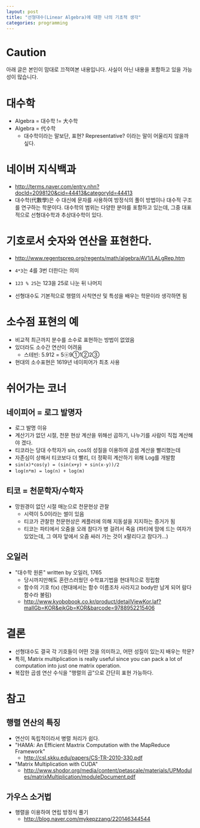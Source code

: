 ```yaml
---
layout: post
title: "선형대수(Linear Algebra)에 대한 나의 기초적 생각"
categories: programming
---
```


Caution
=======
아래 글은 본인이 맘대로 끄적여본 내용입니다. 사실이 아닌 내용을 포함하고 있을 가능성이 많습니다.

대수학
======
 
- Algebra = 대수학 != 大수학
- Algebra = 代수학
    - 대수학이라는 말보단, 표현? Representative? 이라는 말이 어울리지 않을까 싶다.
 
네이버 지식백과
===============
 
- http://terms.naver.com/entry.nhn?docId=2098120&cid=44413&categoryId=44413
- 대수학(代數學)은 수 대신에 문자를 사용하여 방정식의 풀이 방법이나 대수적 구조를 연구하는 학문이다. 대수학의 범위는 다양한 분야를 포함하고 있는데, 그중 대표적으로 선형대수학과 추상대수학이 있다.
 
기호로서 숫자와 연산을 표현한다.
================================
 
- http://www.regentsprep.org/regents/math/algebra/AV1/LALgRep.htm
- `4*3`는 4를 3번 더한다는 의미
- `123 % 25`는 123을 25로 나눈 뒤 나머지
 
- 선형대수도 기본적으로 행렬의 사칙연산 및 특성을 배우는 학문이라 생각하면 됨
 
소수점 표현의 예
================
 
- 비교적 최근까지 분수를 소수로 표현하는 방법이 없었음
- 있더라도 소수간 연산이 어려움
    - 스테빈: 5.912 = 5ⓞ9①1②2③
- 현대의 소수표현은 1619년 네이피어가 최초 사용
 
쉬어가는 코너
============
 
네이피어 = 로그 발명자
----------------------
- 로그 발명 이유
- 계산기가 없던 시절, 천문 현상 계산을 위해선 곱하기, 나누기를 사람이 직접 계산해야 겠다.
- 티코라는 당대 수학자가 sin, cos의 성질을 이용하여 곱셈 계산을 빨리했는데
- 자존심이 상해서 티코보다 더 빨리, 더 정확히 계산하기 위해 Log를 개발함
- `sin(x)*cos(y) = (sin(x+y) + sin(x-y))/2`
- `log(n*m) = log(n) + log(m)`
 
티코 = 천문학자/수학자
----------------------
 
- 망원경이 없던 시절 매눈으로 천문현상 관찰
    - 시력이 5.0이라는 썰이 있음
    - 티코가 관찰한 천문현상은 케플러에 의해 지동설을 지지하는 증거가 됨
    - 티코는 파티에서 오줌을 오래 참다가 병 걸려서 죽음 (파티에 맘에 드는 여자가 있었는데, 그 여자 앞에서 오줌 싸러 가는 것이 x팔리다고 참다가...)
 
오일러
-----
 
- "대수학 원론" written by 오일러, 1765
    - 당시까지만해도 혼란스러웠던 수학표기법을 현대적으로 정립함
    - 함수의 기호 f(x) (현대에서는 함수 이름조차 사라지고 body만 남게 되어 람다 함수라 불림)
    - http://www.kyobobook.co.kr/product/detailViewKor.laf?mallGb=KOR&ejkGb=KOR&barcode=9788952215406
 
결론
===
 
- 선형대수도 결국 각 기호들이 어떤 것을 의미하고, 어떤 성질이 있는지 배우는 학문?
- 특히, Matrix multiplication is really useful since you can pack a lot of computation into just one matrix operation.
- 복잡한 곱셈 연산 수식을 "행렬의 곱"으로 간단히 표현 가능하다.
 
참고
===
 
행렬 연산의 특징
---------------
 
- 연산이 독립적이라서 병렬 처리가 쉽다.
- "HAMA: An Efficient Maxtrix Computation with the MapReduce Framework"
    - http://csl.skku.edu/papers/CS-TR-2010-330.pdf
- "Matrix Multiplication with CUDA"
    - http://www.shodor.org/media/content/petascale/materials/UPModules/matrixMultiplication/moduleDocument.pdf
 
가우스 소거법
-------------
 
- 행렬을 이용하여 연립 방정식 풀기
    - http://blog.naver.com/mykepzzang/220146344544


